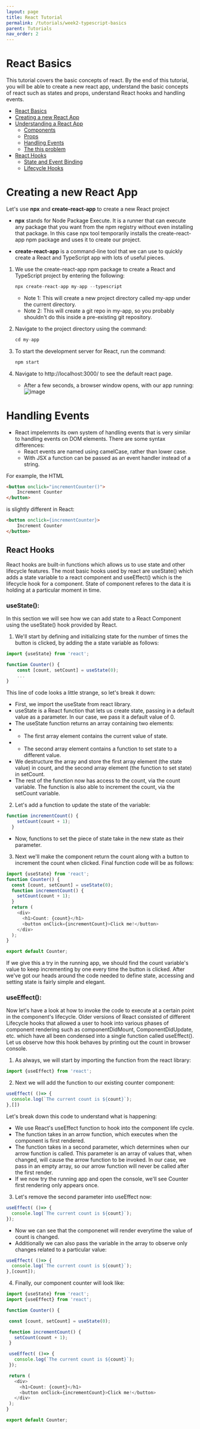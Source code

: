 ```yaml
---
layout: page
title: React Tutorial
permalink: /tutorials/week2-typescript-basics
parent: Tutorials
nav_order: 2
---
```

# React Basics

This tutorial covers the basic concepts of react. By the end of this tutorial, you will be able to create a new react app, understand the basic concepts of react such as states and props, understand React hooks and handling events.

-   [React Basics](#)
-   [Creating a new React App](#)
-   [Understanding a React App](#)
    -   [Components](#)
    -   [Props](#)
    -   [Handling Events](#)
    -   [The this problem](#)
-   [React Hooks](#)
    -   [State and Event Binding](#)
    -   [Lifecycle Hooks](#)

# Creating a new React App

Let's use **npx** and **create-react-app** to create a new React project

-   **npx** stands for Node Package Execute. It is a runner that can execute any package that you want from the npm registry without even installing that package. In this case npx tool temporarily installs the create-react-app npm package and uses it to create our project.

-   **create-react-app** is a command-line tool that we can use to quickly create a React and TypeScript app with lots of useful pieces.

1. We use the create-react-app npm package to create a React and TypeScript project by entering the following:

    ```ts
    npx create-react-app my-app --typescript
    ```

    - Note 1: This will create a new project directory called my-app under the current directory.
    - Note 2: This will create a git repo in my-app, so you probably shouldn't do this inside a pre-existing git repository.

2. Navigate to the project directory using the command:
    ```ts
    cd my-app
    ```
3. To start the development server for React, run the command:
    ```ts
    npm start
    ```
4. Navigate to http://localhost:3000/ to see the default react page.
    - After a few seconds, a browser window opens, with our app running:
      ![image](./assets/week3-react/start-screen.png)

# Handling Events

-   React impelemnts its own system of handling events that is very similar to handling events on DOM elements. There are some syntax differences:
    -   React events are named using camelCase, rather than lower case.
    -   With JSX a function can be passed as an event handler instead of a string.

For example, the HTML

```html
<button onclick="incrementCounter()">
    Increment Counter
</button>
```

is slightly different in React:

```html
<button onclick={incrementCounter}>
    Increment Counter
</button>
```

## React Hooks
React hooks are built-in functions which allows us to use state and other lifecycle features. The most basic hooks used by react are useState() which adds a state variable to a react component and useEffect() which is the lifecycle hook for a component. State of component referes to the data it is holding at a particular moment in time.

### useState():
In this section we will see how we can add state to a React Component using the useState() hook provided by React.
1. We'll start by defining and initializing state for the number of times the button is clicked, by adding the a state variable as follows:
```ts
import {useState} from 'react';

function Counter() {
    const [count, setCount] = useState(0);
    ...
}
```
This line of code looks a little strange, so let's break it down:

* First, we import the useState from react library.
* useState is a React function that lets us create state, passing in a default value as a parameter. In our case, we pass it a default value of 0.
* The useState function returns an array containing two elements:
* * The first array element contains the current value of state.
* * The second array element contains a function to set state to a different value.
* We destructure the array and store the first array element (the state value) in count, and the second array element (the function to set state) in setCount.
* The rest of the function now has access to the count, via the count variable. The function is also able to increment the count, via the setCount variable.   

2. Let's add a function to update the state of the variable:
```ts
function incrementCount() {
    setCount(count + 1);
  }
```
* Now, functions to set the piece of state take in the new state as their parameter.

3. Next we'll make the component return the count along with a button to increment the count when clicked. Final function code will be as follows:
```ts
import {useState} from 'react';
function Counter() {
  const [count, setCount] = useState(0);
  function incrementCount() {
    setCount(count + 1);
  }
  return (
    <div>
      <h1>Count: {count}</h1>
      <button onClick={incrementCount}>Click me!</button>
    </div>
  );
}

export default Counter;
```
If we give this a try in the running app, we should find the count variable's value to keep incrementing by one every time the button is clicked.
After we've got our heads around the code needed to define state, accessing and setting state is fairly simple and elegant.

### useEffect():
Now let's have a look at how to invoke the code to execute at a certain point in the component's lifecycle.
Older versions of React consisted of different Lifecycle hooks that allowed a user to hook into various phases of component rendering such as componentDidMount, ComponentDidUpdate, etc. which have all been condensed into a single function called useEffect(). Let us observe how this hook behaves by printing out the count in browser console.

1. As always, we  will start by importing the function from the react library:
```ts
import {useEffect} from 'react';
```
 2. Next we will add the function to our existing counter component:
 ```ts
 useEffect( ()=> {
   console.log(`The current count is ${count}`);
 },[])
 ```
 Let's break down this code to understand what is happening:
 * We use React's useEffect function to hook into the component life cycle.
 * The function takes in an arrow function, which executes when the component is first rendered.
 * The function takes in a second parameter, which determines when our arrow function is called. This parameter is an array of values that, when changed, will cause the arrow function to be invoked. In our case, we pass in an empty array, so our arrow function will never be called after the first render.
 * If we now try the running app and open the console, we'll see Counter first rendering only appears once.

 3. Let's remove the second parameter into useEffect now:
 ```ts
 useEffect( ()=> {
   console.log(`The current count is ${count}`);
 });
 ```
 * Now we can see that the componenet will render everytime the value of count is changed.
 * Additionally we can also pass the variable in the array to observe only changes related to a particular value:
 ```ts
 useEffect( ()=> {
   console.log(`The current count is ${count}`);
 },[count]);
 ```

 4. Finally, our component counter will look like:
 ```ts
import {useState} from 'react';
import {useEffect} from 'react';

function Counter() {

  const [count, setCount] = useState(0);

  function incrementCount() {
    setCount(count + 1);
  }

  useEffect( ()=> {
    console.log(`The current count is ${count}`);
  });

  return (
    <div>
      <h1>Count: {count}</h1>
      <button onClick={incrementCount}>Click me!</button>
    </div>
  );
}

export default Counter;
 ```
